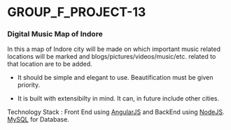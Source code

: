 # GROUP_F_PROJECT-13
### Digital Music Map of Indore

In this a map of Indore city will be made on which important music related locations will be marked and blogs/pictures/videos/music/etc. related to that location are to be added.

-  It should be simple and elegant to use. Beautification must be given priority.

-  It is built with extensibilty in mind. It can, in future include other cities.

Technology Stack : 
Front End using [AngularJS](https://angularjs.org/) and BackEnd using [NodeJS](https://nodejs.org/en/). 
[MySQL](https://www.mysql.com/) for Database.
